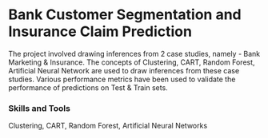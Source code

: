 # Bank Customer Segmentation and Insurance Claim Prediction

The project involved drawing inferences from 2 case studies, namely - Bank Marketing & Insurance. The concepts of Clustering, CART, Random Forest, Artificial Neural Network are used to draw inferences from these case studies. Various performance metrics have been used to validate the performance of predictions on Test & Train sets.

### Skills and Tools

Clustering, CART, Random Forest, Artificial Neural Networks
